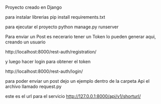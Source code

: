 Proyecto creado en Django

para instalar librerias pip install requirements.txt

para ejecutar el proyecto python manage.py runserver

Para enviar un Post es necerario tener un Token lo pueden generar aqui, creando un usuario

http://localhost:8000/rest-auth/registration/

y luego hacer login para obtener el token

http://localhost:8000/rest-auth/login/

para poder enviar un post dejo un ejemplo dentro de la carpeta Api el archivo llamado request.py

este es el url para el servicio http://127.0.0.1:8000/api/v1/shorturl/

